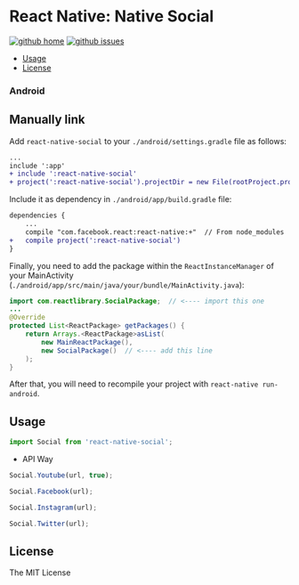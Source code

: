 # React Native: Native Social

[![github home](https://img.shields.io/badge/gaetanozappi-react--native--social-blue.svg?style=flat-square)](https://github.com/gaetanozappi/react-native-social)
[![github issues](https://img.shields.io/github/issues/gaetanozappi/react-native-social.svg?style=flat-square)](https://github.com/gaetanozappi/react-native-social/issues)

-   [Usage](#usage)
-   [License](#license)

### Android

## Manually link

Add `react-native-social` to your `./android/settings.gradle` file as follows:

```diff
...
include ':app'
+ include ':react-native-social'
+ project(':react-native-social').projectDir = new File(rootProject.projectDir, '../node_modules/react-native-social/android/app')
```

Include it as dependency in `./android/app/build.gradle` file:

```diff
dependencies {
    ...
    compile "com.facebook.react:react-native:+"  // From node_modules
+   compile project(':react-native-social')
}
```

Finally, you need to add the package within the `ReactInstanceManager` of your
MainActivity (`./android/app/src/main/java/your/bundle/MainActivity.java`):

```java
import com.reactlibrary.SocialPackage;  // <---- import this one
...
@Override
protected List<ReactPackage> getPackages() {
    return Arrays.<ReactPackage>asList(
        new MainReactPackage(),
        new SocialPackage()  // <---- add this line
    );
}
```

After that, you will need to recompile
your project with `react-native run-android`.

## Usage

```javascript
import Social from 'react-native-social';
```

- API Way

```javascript
Social.Youtube(url, true);
```

```javascript
Social.Facebook(url);
```

```javascript
Social.Instagram(url);
```

```javascript
Social.Twitter(url);
```

## License
The MIT License
